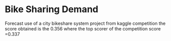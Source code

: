 
# Bike Sharing Demand
Forecast use of a city bikeshare system
project from kaggle competition
the score obtained is the 0.356 where the top scorer of the competition score =0.337
